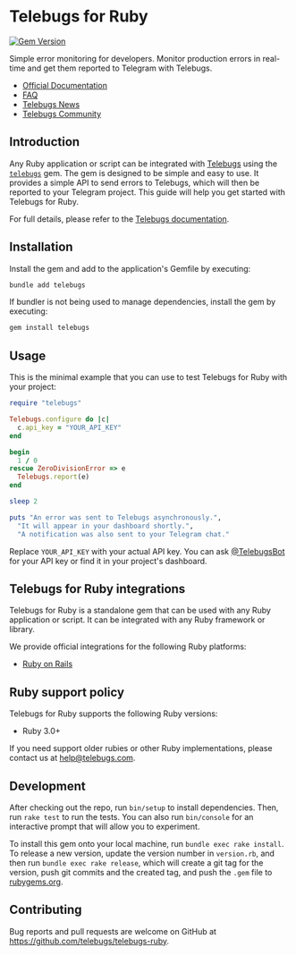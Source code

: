 # Telebugs for Ruby

[![Gem Version](https://badge.fury.io/rb/telebugs.svg)](https://badge.fury.io/rb/telebugs)

Simple error monitoring for developers. Monitor production errors in real-time
and get them reported to Telegram with Telebugs.

- [Official Documentation](https://telebugs.com/docs/integrations/ruby)
- [FAQ](https://telebugs.com/faq)
- [Telebugs News](https://t.me/TelebugsNews)
- [Telebugs Community](https://t.me/TelebugsCommunity)

## Introduction

Any Ruby application or script can be integrated with
[Telebugs](https://telebugs.com) using the
[`telebugs`](https://rubygems.org/gems/telebugs) gem. The gem is designed to be
simple and easy to use. It provides a simple API to send errors to Telebugs,
which will then be reported to your Telegram project. This guide will help you
get started with Telebugs for Ruby.

For full details, please refer to the [Telebugs documentation](https://telebugs.com/docs/integrations/ruby).

## Installation

Install the gem and add to the application's Gemfile by executing:

```sh
bundle add telebugs
```

If bundler is not being used to manage dependencies, install the gem by executing:

```sh
gem install telebugs
```

## Usage

This is the minimal example that you can use to test Telebugs for Ruby with your
project:

```rb
require "telebugs"

Telebugs.configure do |c|
  c.api_key = "YOUR_API_KEY"
end

begin
  1 / 0
rescue ZeroDivisionError => e
  Telebugs.report(e)
end

sleep 2

puts "An error was sent to Telebugs asynchronously.",
  "It will appear in your dashboard shortly.",
  "A notification was also sent to your Telegram chat."
```

Replace `YOUR_API_KEY` with your actual API key. You can ask
[@TelebugsBot](http://t.me/TelebugsBot) for your API key or find it in
your project's dashboard.

## Telebugs for Ruby integrations

Telebugs for Ruby is a standalone gem that can be used with any Ruby application
or script. It can be integrated with any Ruby framework or library.

We provide official integrations for the following Ruby platforms:

- [Ruby on Rails](https://github.com/telebugs/telebugs-rails)

## Ruby support policy

Telebugs for Ruby supports the following Ruby versions:

- Ruby 3.0+

If you need support older rubies or other Ruby implementations, please contact
us at [help@telebugs.com](mailto:help@telebugs.com).

## Development

After checking out the repo, run `bin/setup` to install dependencies. Then, run
`rake test` to run the tests. You can also run `bin/console` for an interactive
prompt that will allow you to experiment.

To install this gem onto your local machine, run `bundle exec rake install`. To
release a new version, update the version number in `version.rb`, and then run
`bundle exec rake release`, which will create a git tag for the version, push
git commits and the created tag, and push the `.gem` file to
[rubygems.org](https://rubygems.org).

## Contributing

Bug reports and pull requests are welcome on GitHub at https://github.com/telebugs/telebugs-ruby.
